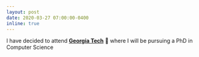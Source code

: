 ```yaml
---
layout: post
date: 2020-03-27 07:00:00-0400
inline: true
---
```


I have decided to attend [**Georgia Tech**](https://www.cc.gatech.edu/) :bee: where I will be pursuing a PhD in Computer Science
